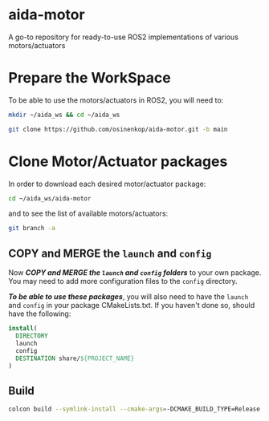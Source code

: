 # aida-motor
A go-to repository for ready-to-use ROS2 implementations of various motors/actuators

# Prepare the WorkSpace
To be able to use the motors/actuators in ROS2, you will need to:

```sh
mkdir ~/aida_ws && cd ~/aida_ws
```

```sh
git clone https://github.com/osinenkop/aida-motor.git -b main
```

# Clone Motor/Actuator packages
In order to download each desired motor/actuator package:

```sh
cd ~/aida_ws/aida-motor
```

and to see the list of available motors/actuators:

```sh
git branch -a
```



## COPY and MERGE the `launch` and `config` 
Now ***COPY and MERGE the `launch` and `config` folders*** to your own package. You may need to add more configuration files to the `config` directory.

***To be able to use these packages***, you will also need to have  the `launch` and `config` in your package CMakeLists.txt. If you haven't done so, should have the following:

```cmake
install(
  DIRECTORY
  launch
  config
  DESTINATION share/${PROJECT_NAME}
)
```

## Build
```sh
colcon build --symlink-install --cmake-args=-DCMAKE_BUILD_TYPE=Release
